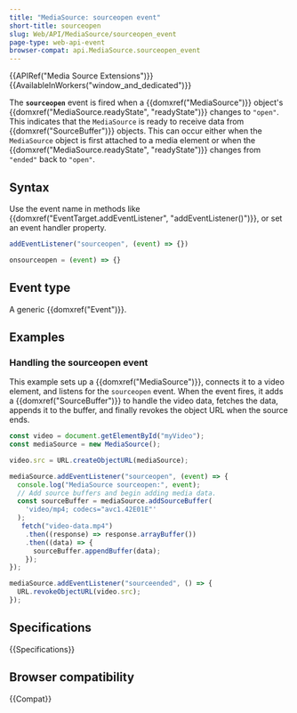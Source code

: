 ```yaml
---
title: "MediaSource: sourceopen event"
short-title: sourceopen
slug: Web/API/MediaSource/sourceopen_event
page-type: web-api-event
browser-compat: api.MediaSource.sourceopen_event
---
```


{{APIRef("Media Source Extensions")}}{{AvailableInWorkers("window_and_dedicated")}}

The **`sourceopen`** event is fired when a {{domxref("MediaSource")}} object's {{domxref("MediaSource.readyState", "readyState")}} changes to `"open"`.
This indicates that the `MediaSource` is ready to receive data from {{domxref("SourceBuffer")}} objects. This can occur either when the `MediaSource` object is first attached to a media element or when the {{domxref("MediaSource.readyState", "readyState")}} changes from `"ended"` back to `"open"`.

## Syntax

Use the event name in methods like {{domxref("EventTarget.addEventListener", "addEventListener()")}}, or set an event handler property.

```js
addEventListener("sourceopen", (event) => {})

onsourceopen = (event) => {}
```

## Event type

A generic {{domxref("Event")}}.

## Examples

### Handling the sourceopen event

This example sets up a {{domxref("MediaSource")}}, connects it to a video element, and listens for the `sourceopen` event. When the event fires, it adds a {{domxref("SourceBuffer")}} to handle the video data, fetches the data, appends it to the buffer, and finally revokes the object URL when the source ends.

```js
const video = document.getElementById("myVideo");
const mediaSource = new MediaSource();

video.src = URL.createObjectURL(mediaSource);

mediaSource.addEventListener("sourceopen", (event) => {
  console.log("MediaSource sourceopen:", event);
  // Add source buffers and begin adding media data.
  const sourceBuffer = mediaSource.addSourceBuffer(
    'video/mp4; codecs="avc1.42E01E"'
  );
   fetch("video-data.mp4")
    .then((response) => response.arrayBuffer())
    .then((data) => {
      sourceBuffer.appendBuffer(data);
    });
});

mediaSource.addEventListener("sourceended", () => {
  URL.revokeObjectURL(video.src);
});
```

## Specifications

{{Specifications}}

## Browser compatibility

{{Compat}}
